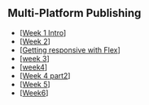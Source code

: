 <!-- <img src="attachments/me.png" width=100 align="left"> -->

<!-- - [[inbox]] - a place to write down quick notes to be categorized later -->

## Multi-Platform Publishing

- [[Week 1 Intro]]
- [[Week 2]]
- [[Getting responsive with Flex]]
- [[week 3]]
- [[week4]]
- [[Week 4 part2]]
- [[Week 5]]
- [[Week6]]

[//begin]: # "Autogenerated link references for markdown compatibility"
[Week 1 Intro]: <multiplatform/Week 1 Intro> "Week 1 Intro"
[Week 2]: <multiplatform/Week 2> "Week 2"
[Getting responsive with Flex]: <multiplatform/Getting responsive with Flex> "Getting responsive with Flex"
[week 3]: <multiplatform/week 3> "week 3"
[week4]: multiplatform/week4 "Week 4"
[Week 4 part2]: <multiplatform/Week 4 part2> "Week 4.5"
[Week 5]: <multiplatform/Week 5> "Week 5"
[week6]: multiplatform/week6 "Week 6"
[//end]: # "Autogenerated link references"
